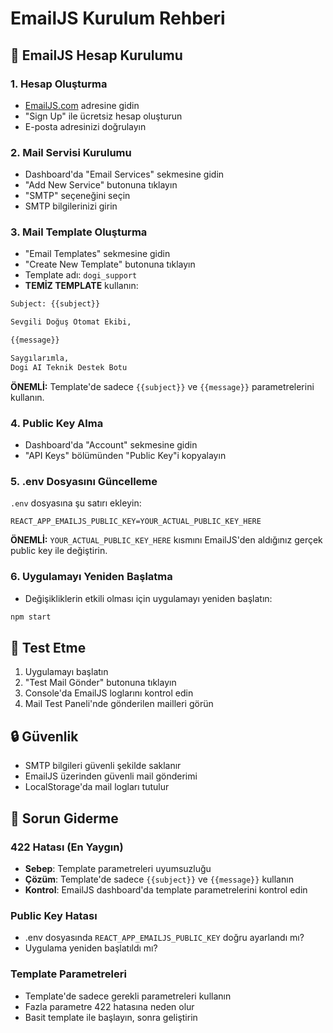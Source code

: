 # EmailJS Kurulum Rehberi

## 🔧 EmailJS Hesap Kurulumu

### 1. Hesap Oluşturma
- [EmailJS.com](https://www.emailjs.com/) adresine gidin
- "Sign Up" ile ücretsiz hesap oluşturun
- E-posta adresinizi doğrulayın

### 2. Mail Servisi Kurulumu
- Dashboard'da "Email Services" sekmesine gidin
- "Add New Service" butonuna tıklayın
- "SMTP" seçeneğini seçin
- SMTP bilgilerinizi girin

### 3. Mail Template Oluşturma
- "Email Templates" sekmesine gidin
- "Create New Template" butonuna tıklayın
- Template adı: `dogi_support`
- **TEMİZ TEMPLATE** kullanın:

```html
Subject: {{subject}}

Sevgili Doğuş Otomat Ekibi,

{{message}}

Saygılarımla,
Dogi AI Teknik Destek Botu
```

**ÖNEMLİ:** Template'de sadece `{{subject}}` ve `{{message}}` parametrelerini kullanın.

### 4. Public Key Alma
- Dashboard'da "Account" sekmesine gidin
- "API Keys" bölümünden "Public Key"i kopyalayın

### 5. .env Dosyasını Güncelleme
`.env` dosyasına şu satırı ekleyin:

```env
REACT_APP_EMAILJS_PUBLIC_KEY=YOUR_ACTUAL_PUBLIC_KEY_HERE
```

**ÖNEMLİ:** `YOUR_ACTUAL_PUBLIC_KEY_HERE` kısmını EmailJS'den aldığınız gerçek public key ile değiştirin.

### 6. Uygulamayı Yeniden Başlatma
- Değişikliklerin etkili olması için uygulamayı yeniden başlatın:
```bash
npm start
```

## 🧪 Test Etme

1. Uygulamayı başlatın
2. "Test Mail Gönder" butonuna tıklayın
3. Console'da EmailJS loglarını kontrol edin
4. Mail Test Paneli'nde gönderilen mailleri görün

## 🔒 Güvenlik

- SMTP bilgileri güvenli şekilde saklanır
- EmailJS üzerinden güvenli mail gönderimi
- LocalStorage'da mail logları tutulur

## 🚨 Sorun Giderme

### 422 Hatası (En Yaygın)
- **Sebep**: Template parametreleri uyumsuzluğu
- **Çözüm**: Template'de sadece `{{subject}}` ve `{{message}}` kullanın
- **Kontrol**: EmailJS dashboard'da template parametrelerini kontrol edin

### Public Key Hatası
- .env dosyasında `REACT_APP_EMAILJS_PUBLIC_KEY` doğru ayarlandı mı?
- Uygulama yeniden başlatıldı mı?

### Template Parametreleri
- Template'de sadece gerekli parametreleri kullanın
- Fazla parametre 422 hatasına neden olur
- Basit template ile başlayın, sonra geliştirin
